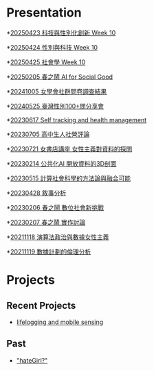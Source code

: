 # Presentation
*[20250423 科技與性別化創新 Week 10]()

*[20250424 性別與科技 Week 10]()

*[20250425 社會學 Week 10](https://docs.google.com/presentation/d/e/2PACX-1vQteyAyMQjYfFKgdJcyqWq9Rk8OYYZVSW8QLVuPZqq9aKpuLVYNhunVYzgDb6JGO7V9pKE9dACdRZu1/pub?start=false&loop=false&delayms=3000)

*[20250205 春之鬧 AI for Social Good]()

*[20241005 女學會社群問卷調查結果]()

*[20240525 臺灣性別100+問分享會]()

*[20230617 Self tracking and health management]()

*[20230705 高中生人社營評論]()

*[20230721 女書店講座 女性主義對資料的探問]()

*[20230214 公共化AI 開放資料的3D剖面]()

*[20230515 計算社會科學的方法論與融合可能]()

*[20230428 敘事分析]()

*[20230206 春之鬧 數位社會新挑戰]()

*[20230207 春之鬧 實作討論]()


*[20211118 演算法政治與數據女性主義]()

*[20211119 數據計劃的倫理分析]()


# Projects

## Recent Projects
* [lifelogging and mobile sensing]()

## Past
* ["hateGirl?"]()

